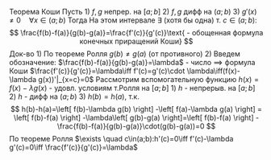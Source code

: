 Теорема Коши
	Пусть
		1) $f,g$ непрер. на $[a;b]$
		2) $f,g$ дифф на $\left( a;b \right)$
		3) $g'(x)\neq0\quad\forall x\in(a;b)$
	Тогда
		На этом интервале $\exists$ (хотя бы одна) т. $c\in(a;b):$$$
\frac{f(b)-f(a)}{g(b)-g(a)}=\frac{f'(c)}{g'(c)}\text{ - обощенная формула конечных приращений Коши}
$$
Док-во
	1) По теореме Ролля $g(b)\neq g(a)$ (от противного)
	2) Введем обозначение: $\frac{f(b)-f(a)}{g(b)-g(a)}=\lambda$ - число $\implies$ формула Коши $\frac{f'(c)}{g'(c)}=\lambda\iff f'(c)=g'(c)\cdot \lambda\iff(f(x)-\lambda g(x))'|_{x=c}=0$
	Рассмотрим вспомогательную функцию $h(x)=f(x)-\lambda g(x)$ - удовл. условиям т.Ролля на $[a;b]$
		1) $h$ - непрерыв. на $[a;b]$
		2) $h$ - дифф на $(a;b)$
		3) $h(b)=h(a)$, т.к.$$
h(b)-h(a)=\left[ f(b)-\lambda g(b) \right] -\left[ f(a)-\lambda g(a) \right] =
\left[ f(b)-f(a) \right] -\lambda\left[ g(b)-g(a) \right]=\left[ f(b)-f(a) \right] -\frac{f(b)-f(a)}{g(b)-g(a)}\cdot(g(b)-g(a))=0 
$$По теореме Ролля $\exists \quad c\in(a;b):h'(c)=0\iff f'(c)-\lambda g'(c)=0\iff \frac{f'(c)}{g'(c)}=\lambda$